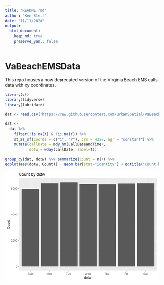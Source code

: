 ```yaml
---
title: "README.rmd"
author: "Ken Steif"
date: "11/11/2020"
output: 
  html_document:
    keep_md: true
    preserve_yaml: false
---
```

    
# VaBeachEMSData
This repo houses a now deprecated version of the Virginia Beach EMS calls data with xy coordinates.




```r
library(sf)
library(tidyverse)
library(lubridate)
```


```r
dat <- read.csv("https://raw.githubusercontent.com/urbanSpatial/VaBeachEMSData/main/VaBeach_EMS_with_coords_17_18.csv")
```


```r
dat <- 
  dat %>% 
    filter(!is.na(X) & !is.na(Y)) %>% 
    st_as_sf(coords = c("X", "Y"), crs = 4326, agr = "constant") %>%
    mutate(callDate = mdy_hm(CallDateandTime),
           dotw = wday(callDate, label=T))
```


```r
group_by(dat, dotw) %>% summarize(Count = n()) %>%
ggplot(aes(dotw, Count)) + geom_bar(stat="identity") + ggtitle("Count by dotw")
```

<img src="README_files/figure-html/unnamed-chunk-4-1.png" style="display: block; margin: auto;" />
